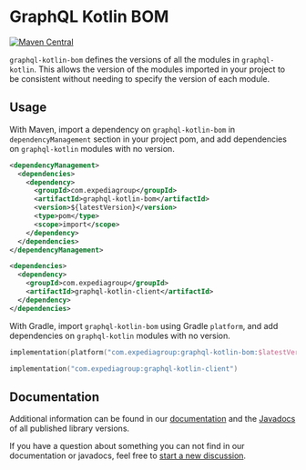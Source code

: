 # GraphQL Kotlin BOM
[![Maven Central](https://img.shields.io/maven-central/v/com.expediagroup/graphql-kotlin-bom.svg?label=Maven%20Central)](https://central.sonatype.com/search?namespace=com.expediagroup&q=name%3Agraphql-kotlin-bom)

`graphql-kotlin-bom` defines the versions of all the modules in `graphql-kotlin`.
This allows the version of the modules imported in your project to be consistent
without needing to specify the version of each module.

## Usage

With Maven, import a dependency on `graphql-kotlin-bom` in `dependencyManagement` section in your project pom,
and add dependencies on `graphql-kotlin` modules with no version.

```xml
<dependencyManagement>
  <dependencies>
    <dependency>
      <groupId>com.expediagroup</groupId>
      <artifactId>graphql-kotlin-bom</artifactId>
      <version>${latestVersion}</version>
      <type>pom</type>
      <scope>import</scope>
    </dependency>
  </dependencies>
</dependencyManagement>

<dependencies>
  <dependency>
    <groupId>com.expediagroup</groupId>
    <artifactId>graphql-kotlin-client</artifactId>
  </dependency>
</dependencies>
```

With Gradle, import `graphql-kotlin-bom` using Gradle `platform`,
and add dependencies on `graphql-kotlin` modules with no version.

```kotlin
implementation(platform("com.expediagroup:graphql-kotlin-bom:$latestVersion"))

implementation("com.expediagroup:graphql-kotlin-client")
```

## Documentation

Additional information can be found in our [documentation](https://opensource.expediagroup.com/graphql-kotlin/docs/server/graphql-server)
and the [Javadocs](https://www.javadoc.io/doc/com.expediagroup/graphql-kotlin-server) of all published library versions.

If you have a question about something you can not find in our documentation or javadocs, feel free to [start a new discussion](https://github.com/ExpediaGroup/graphql-kotlin/discussions).
